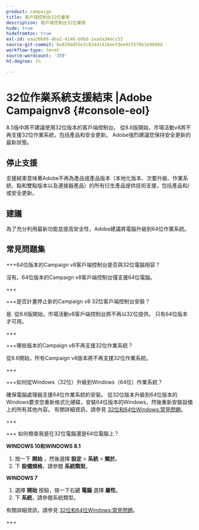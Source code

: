 ```yaml
---
product: campaign
title: 客戶端控制台32位棄用
description: 客戶端控制台32位棄用
hide: true
hidefromtoc: true
exl-id: eaa20b88-4ba2-4146-b6bd-1eada34ecc53
source-git-commit: 6e820dd55e3c834d1416eefdee925576b3e9090d
workflow-type: tm+mt
source-wordcount: '359'
ht-degree: 1%

---
```


# 32位作業系統支援結束 |Adobe Campaignv8 {#console-eol}

8.5版中將不建議使用32位版本的客戶端控制台。 從8.6版開始，市場活動v8將不再支援32位作業系統，包括產品和安全更新。 Adobe強烈建議您保持安全更新的最新狀態。

## 停止支援

支援結束意味著Adobe不再為產品或產品版本（本地化版本、次要升級、作業系統、點和雙點版本以及連接器產品）的所有衍生產品提供技術支援，包括產品和/或安全更新。

## 建議

為了充分利用最新功能並提高安全性，Adobe建議將電腦升級到64位作業系統。

## 常見問題集

+++64位版本的Campaign v8客戶端控制台是否與32位電腦相容？

沒有。64位版本的Campaign v8客戶端控制台僅支援64位電腦。

+++

+++是否計畫停止新的Campaign v8 32位客戶端控制台安裝？

是. 從8.6版開始，市場活動v8客戶端控制台將不再以32位提供。 只有64位版本才可用。

+++

+++哪些版本的Campaign v8不再支援32位作業系統？

從8.6開始，所有Campaign v8版本將不再支援32位作業系統。

+++

+++如何從Windows（32位）升級到Windows（64位）作業系統？

確保電腦處理器支援64位作業系統的安裝。 從32位版本升級到64位版本的Windows要求您重新格式化硬碟，安裝64位版本的Windows，然後重新安裝設備上的所有其他內容。 有關詳細資訊，請參見 [32位和64位Windows:常見問題](https://support.microsoft.com/en-us/windows/32-bit-and-64-bit-windows-frequently-asked-questions-c6ca9541-8dce-4d48-0415-94a3faa2e13d)。

+++

+++ 如何檢查我是在32位電腦還是64位電腦上？

**WINDOWS 10和WINDOWS 8.1**

1. 按一下 **開始** ，然後選擇 **設定** > **系統** > **關於**。
1. 下 **設備規格**，請參閱 **系統類型**。

**WINDOWS 7**
1. 選擇 **開始** 按鈕，按一下右鍵 **電腦** 選擇 **屬性**。
1. 下 **系統**，請參閱系統類型。

有關詳細資訊，請參見 [32位和64位Windows:常見問題](https://support.microsoft.com/en-us/windows/32-bit-and-64-bit-windows-frequently-asked-questions-c6ca9541-8dce-4d48-0415-94a3faa2e13d)。

+++
